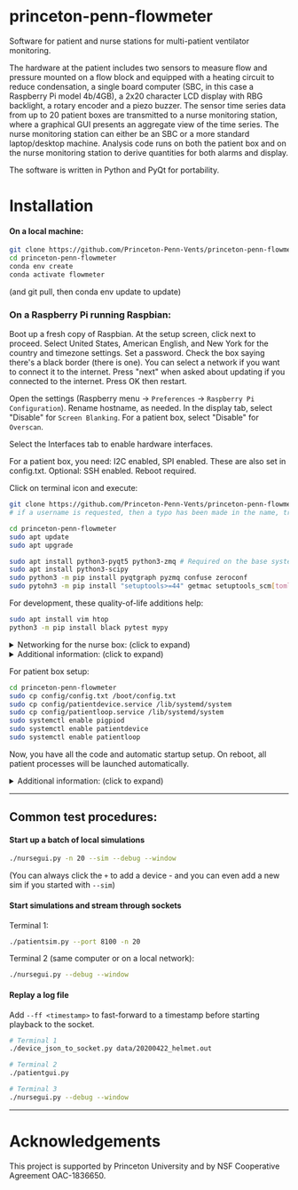 # princeton-penn-flowmeter
Software for patient and nurse stations for multi-patient ventilator
monitoring.

The hardware at the patient includes two sensors to measure flow and pressure
mounted on a flow block and equipped with a heating circuit to reduce condensation,
a single board computer (SBC, in this case a Raspberry Pi model 4b/4GB), a 2x20
character LCD display with RBG backlight, a rotary encoder and a piezo buzzer.
The sensor time series data from up to 20 patient boxes are transmitted to a nurse
monitoring station, where a graphical GUI presents an aggregate view of the
time series. The nurse monitoring station can either be an SBC or a more
standard laptop/desktop machine. Analysis code runs on both the patient box
and on the nurse monitoring station to derive quantities for both alarms
and display.

The software is written in Python and PyQt for portability.

# Installation

#### On a local machine:

```bash
git clone https://github.com/Princeton-Penn-Vents/princeton-penn-flowmeter
cd princeton-penn-flowmeter
conda env create
conda activate flowmeter
```

(and git pull, then conda env update to update)

### On a Raspberry Pi running Raspbian:

Boot up a fresh copy of Raspbian. At the setup screen, click next to proceed.
Select United States, American English, and New York for the country and
timezone settings. Set a password.  Check the box saying there's a black
border (there is one). You can select a network if you want to connect it
to the internet. Press "next" when asked about updating if you connected
to the internet. Press OK then restart.

Open the settings (Raspberry menu -> `Preferences` -> `Raspberry Pi Configuration`).
Rename hostname, as needed.
In the display tab, select "Disable" for `Screen Blanking`.  For a patient box,
select "Disable" for `Overscan`.

Select the Interfaces tab to enable hardware interfaces.

For a patient box, you need: I2C enabled, SPI enabled.  These are also set in config.txt.
Optional:  SSH enabled.
Reboot required.

Click on terminal icon and execute:

```bash
git clone https://github.com/Princeton-Penn-Vents/princeton-penn-flowmeter
# if a username is requested, then a typo has been made in the name, try again carefully

cd princeton-penn-flowmeter
sudo apt update
sudo apt upgrade

sudo apt install python3-pyqt5 python3-zmq # Required on the base system, included in NOOBs
sudo apt install python3-scipy
sudo python3 -m pip install pyqtgraph pyzmq confuse zeroconf
sudo pytohn3 -m pip install "setuptools>=44" getmac setuptools_scm[toml]
```

For development, these quality-of-life additions help:

```bash
sudo apt install vim htop
python3 -m pip install black pytest mypy
```

<details><summary>Networking for the nurse box: (click to expand)</summary>

Automatic discovery make make this no longer required; even the default auto-IP selection
should work.

This should only be done for *one* nurse box, even if you connect two nurse stations to a network,
only one of them should have the following setup:

Nurse box networking (assuming debian family, like Ubuntu, when naming specifics):

```bash
sudo apt install isc-dhcp-server
sudo cp config/isc-dhcp-server /etc/default/     # OVERWRITES
sudo cp config/dhcpd.conf /etc/dhcp/             # OVERWRITES
sudo cp config/10-eth0-povm.config /etc/network/interfaces.d/
sudo systemctl enable isc-dhcp-server
```

The new nurse station IP (192.168.3.3) will come up automatically and the DHCP
server will start on next computer restart.

</details>

<details><summary>Additional information: (click to expand)</summary>

Edit the file `/etc/default/isc-dhcp-server` and set `eth0` as the interface to serve:

```
INTERFACESv4="eth0"
```

Edit the file `/etc/dhcp/dhcpd.conf` to include these lines:

```
option domain-name "local";
option domain-name-servers ns1.local, ns2.local;
default-lease-time 6000;
max-lease-time 72000;
ddns-update-style none;
authoritative;
subnet 192.168.3.0 netmask 255.255.255.0 {
  range 192.168.3.20 192.168.3.250;
  option subnet-mask 255.255.255.0;
  option routers 192.168.3.1;
  option broadcast-address 192.168.3.255;
  option domain-name-servers 192.168.3.2;
  option domain-search "local";
}
```

Finally, edit the `/etc/network/interface/` file or add a file in `/etc/network/interface.d/` with these lines:

```
iface eth0 inet static
    address 192.168.3.2/24
    gateway 192.168.3.1
```

Finally, bring up your interface and start/enable the service:

```bash
sudo ifup eth0
sudo systemctl enable isc-dhcp-server
sudo systemctl start isc-dhcp-server
```

Connections to the outside world / internet can be done through wireless, which
is unaffected by the above settings.

</details>


For patient box setup:

```bash
cd princeton-penn-flowmeter
sudo cp config/config.txt /boot/config.txt
sudo cp config/patientdevice.service /lib/systemd/system
sudo cp config/patientloop.service /lib/systemd/system
sudo systemctl enable pigpiod
sudo systemctl enable patientdevice
sudo systemctl enable patientloop
```
Now, you have all the code and automatic startup setup.
On reboot, all patient processes will be launched automatically.

<details><summary>Additional information: (click to expand)</summary>

To operate patient box manually:

To execute the readout, click on a terminal icon, then in the shell:

```
cd princeton-penn-flowmeter
./stopall
python3 ./device_loop.py —-file test.out
```

This will start printing temperature settings every second to the screen - will
thermalize at 40C with the temperature servo, and it will be recording pressure
(in ADC counts from 0 to 4095) and flow rate (signed integer 0 to 32,767) and
the time in milliseconds (with a precision of microseconds).  The RPi4 does not
operate a clock when powered down, but rather begins from where it left off
when shutdown.

You can `^C` at any time and look at the data. This will print it to the screen:

```bash
cat test0000.out
```

where the 0000 will increment every time the process is restarted through a
local directory scan.  Logging of data is by default in `./device_log/`.

Operation of the LCD display and rotary and to serve data to the nurseguii from
the device_loop, one can run locally:

```
cd princeton-penn-flowmeter
python3 ./patient_loop.py
```

The local IP address of eth0 can be found using ifconfig.  A remote nurse
station can receive the data from the `patient_loop` by starting:

```
cd princeton-penn-flowmeter
python3 ./nursegui.py -n 1 --port 8100 --ip <patientboxIP>
```

For reference, instead of a full copy of config.txt, the changes that need to be made to `/boot/config.txt` are specifically:

```
dtparam=i2c_arm=on,baudrate=200000
dtparam=spi=on
```

These lines are added:

```
dtoverlay=i2c1,pins_2_3
dtoverlay=i2c6,pins_22_23
```

#### pigpio cleanup, if needed:

```bash
sudo killall pigpiod
```

</details>

---

## Common test procedures:

#### Start up a batch of local simulations

```bash
./nursegui.py -n 20 --sim --debug --window
```

(You can always click the `+` to add a device - and you can even add a new sim if you started with `--sim`)

#### Start simulations and stream through sockets

Terminal 1:

```bash
./patientsim.py --port 8100 -n 20
```

Terminal 2 (same computer or on a local network):

```bash
./nursegui.py --debug --window
```

#### Replay a log file

Add `--ff <timestamp>` to fast-forward to a timestamp before starting playback to the socket.

```bash
# Terminal 1
./device_json_to_socket.py data/20200422_helmet.out

# Terminal 2
./patientgui.py

# Terminal 3
./nursegui.py --debug --window
```

---

# Acknowledgements

This project is supported by Princeton University and by NSF Cooperative Agreement OAC-1836650.
